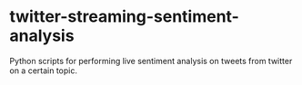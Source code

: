 # twitter-streaming-sentiment-analysis
Python scripts for performing live sentiment analysis on tweets from twitter on a certain topic.
